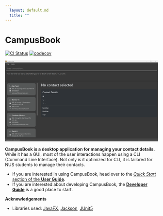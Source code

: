 ```yaml
---
  layout: default.md
  title: ""
---
```


# CampusBook

[![CI Status](https://github.com/se-edu/addressbook-level3/workflows/Java%20CI/badge.svg)](https://github.com/se-edu/addressbook-level3/actions)
[![codecov](https://codecov.io/gh/se-edu/addressbook-level3/branch/master/graph/badge.svg)](https://codecov.io/gh/se-edu/addressbook-level3)

![Ui](images/Ui.png)

**CampusBook is a desktop application for managing your contact details.** While it has a GUI, most of the user interactions happen using a CLI (Command Line Interface). Not only is it optimized for CLI, it is tailored for NUS students to manage their contacts.


* If you are interested in using CampusBook, head over to the [_Quick Start_ section of the **User Guide**](UserGuide.html#quick-start).
* If you are interested about developing CampusBook, the [**Developer Guide**](DeveloperGuide.html) is a good place to start.


**Acknowledgements**

* Libraries used: [JavaFX](https://openjfx.io/), [Jackson](https://github.com/FasterXML/jackson), [JUnit5](https://github.com/junit-team/junit5)
